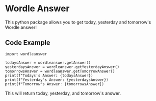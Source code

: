 # Wordle Answer

This python package allows you to get today, yesterday and tomorrow's Wordle answer!

## Code Example

```
import wordleanswer

todaysAnswer = wordleanswer.getAnswer()
yesterdaysAnswer = wordleanswer.getYesterdayAnswer()
tomorrowsAnswer = wordleanswer.getTomorrowAnswer()
print(f"Todays's Answer: {todaysAnswer})
print(f"Yesterday's Answer: {yesterdaysAnswer})
print(f"Tomorrow's Answer: {tomorrowsAnswer})
```

This will return today, yesterday, and tomorrow's answer.